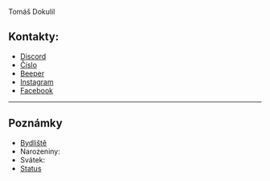 Tomáš Dokulil
## Kontakty:
- [Discord](https://discord.com/users/)
- [Číslo]()
- [Beeper]()
- [Instagram]()
- [Facebook]()

---
## Poznámky
- [Bydliště]()
- Narozeniny: 
- Svátek:
- [Status]()